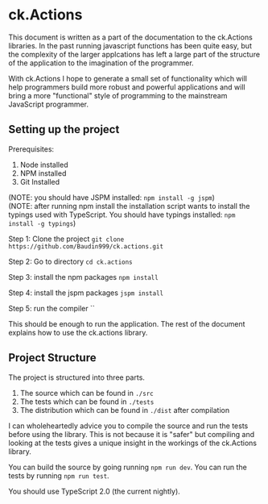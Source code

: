 # ck.Actions

This document is written as a part of the documentation to the ck.Actions libraries. In the past running javascript functions 
has been quite easy, but the complexity of the larger applcations has left a large part of the structure of the application
to the imagination of the programmer.

With ck.Actions I hope to generate a small set of functionality which will help programmers build more robust and powerful
applications and will bring a more "functional" style of programming to the mainstream JavaScript programmer.

## Setting up the project


Prerequisites: 

 1. Node installed
 2. NPM installed
 3. Git Installed

(NOTE: you should have JSPM installed: `npm install -g jspm`) <br />
(NOTE: after running npm install the installation script wants to install the typings used with TypeScript. You should
have typings installed: `npm install -g typings`)


Step 1: Clone the project
`git clone https://github.com/Baudin999/ck.actions.git`

Step 2: Go to directory 
`cd ck.actions`

Step 3: install the npm packages
`npm install`

Step 4: install the jspm packages
`jspm install`


Step 5: run the compiler
``

This should be enough to run the application. The rest of the document explains how to use the ck.actions library.


## Project Structure

The project is structured into three parts.

 1. The source which can be found in `./src`
 2. The tests which can be found in `./tests`
 3. The distribution which can be found in `./dist` after compilation

I can wholeheartedly advice you to compile the source and run the tests before using the library. This is not because it
is "safer" but compiling and looking at the tests gives a unique insight in the workings of the ck.Actions library.

You can build the source by going running `npm run dev`. 
You can run the tests by running `npm run test`.

You should use TypeScript 2.0 (the current nightly).

